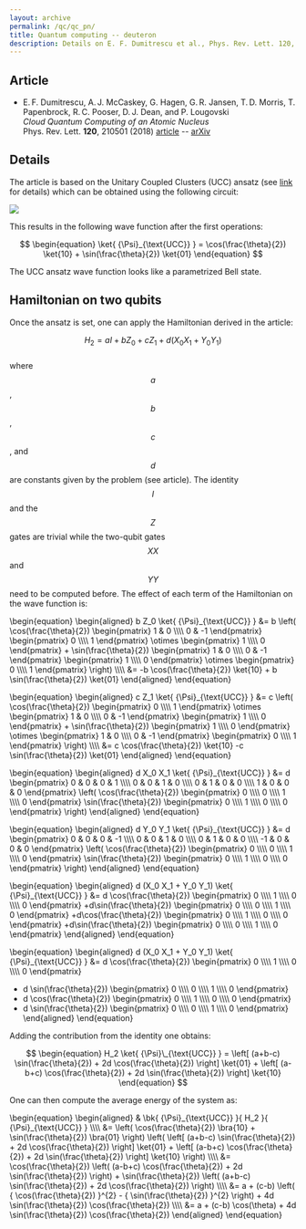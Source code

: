 ```yaml
---
layout: archive
permalink: /qc/qc_pn/
title: Quantum computing -- deuteron
description: Details on E. F. Dumitrescu et al., Phys. Rev. Lett. 120, 210501 (2018)
---
```



## Article 

- E. F. Dumitrescu, A. J. McCaskey, G. Hagen, G. R. Jansen, T. D. Morris, T. Papenbrock, R. C. Pooser, D. J. Dean, and P. Lougovski  
  _Cloud Quantum Computing of an Atomic Nucleus_  
  Phys. Rev. Lett. **120**, 210501 (2018) [article](https://doi.org/10.1103/PhysRevLett.120.210501) -- [arXiv](https://arxiv.org/abs/1801.03897)

## Details

The article is based on the Unitary Coupled Clusters (UCC) ansatz (see [link](./qc_UCC/) for details) which can be obtained using the following circuit:  

![](https://kevinfossez.github.io/files/fig_qc_circuit_UCC.png)

This results in the following wave function after the first operations:


$$
\begin{equation}
	\ket{ {\Psi}_{\text{UCC}} } = \cos(\frac{\theta}{2}) \ket{10} + \sin(\frac{\theta}{2}) \ket{01}
\end{equation}
$$  

The UCC ansatz wave function looks like a parametrized Bell state. 


## Hamiltonian on two qubits

Once the ansatz is set, one can apply the Hamiltonian derived in the article:

$$
\begin{equation}
	{H}_{2} = a I + b {Z}_{0} + c {Z}_{1} + d ({X}_{0} {X}_{1} + {Y}_{0} {Y}_{1})
\end{equation}
$$  
where $${ a }$$, $${ b }$$, $${ c }$$, and $${ d }$$ are constants given by the problem (see article). The identity $${ I }$$ and the $${ Z }$$ gates are trivial while the two-qubit gates $${ XX }$$ and $${ YY }$$ need to be computed before. The effect of each term of the Hamiltonian on the wave function is:  


\begin{equation}
\begin{aligned}
  b Z_0 \ket{ {\Psi}\_{\text{UCC}} }
  &= b \left(
  \cos(\frac{\theta}{2})
  \begin{pmatrix}
  1 & 0 \\\\\\\\
  0 & -1
  \end{pmatrix}
  \begin{pmatrix}
  0 \\\\\\\\
  1
  \end{pmatrix}
  \otimes
  \begin{pmatrix}
  1 \\\\\\\\
  0
  \end{pmatrix}
	+ \sin(\frac{\theta}{2})
  \begin{pmatrix}
  1 & 0 \\\\\\\\
  0 & -1
  \end{pmatrix}
  \begin{pmatrix}
  1 \\\\\\\\
  0
  \end{pmatrix}
  \otimes
  \begin{pmatrix}
  0 \\\\\\\\
  1
  \end{pmatrix}
  \right) \\\\\\\\
  &= -b \cos(\frac{\theta}{2}) \ket{10} + b \sin(\frac{\theta}{2}) \ket{01}
\end{aligned}
\end{equation}

\begin{equation}
\begin{aligned}
  c Z_1 \ket{ {\Psi}\_{\text{UCC}} }
  &= c \left(
  \cos(\frac{\theta}{2})
  \begin{pmatrix}
  0 \\\\\\\\
  1
  \end{pmatrix}
  \otimes
  \begin{pmatrix}
  1 & 0 \\\\\\\\
  0 & -1
  \end{pmatrix}
  \begin{pmatrix}
  1 \\\\\\\\
  0
  \end{pmatrix}
	+ \sin(\frac{\theta}{2})
  \begin{pmatrix}
  1 \\\\\\\\
  0
  \end{pmatrix}
  \otimes
  \begin{pmatrix}
  1 & 0 \\\\\\\\
  0 & -1
  \end{pmatrix}
  \begin{pmatrix}
  0 \\\\\\\\
  1
  \end{pmatrix}
  \right) \\\\\\\\
  &= c \cos(\frac{\theta}{2}) \ket{10} -c \sin(\frac{\theta}{2}) \ket{01}
\end{aligned}
\end{equation}


\begin{equation}
\begin{aligned}
  d X_0 X_1 \ket{ {\Psi}\_{\text{UCC}} }
  &= d
  \begin{pmatrix}
		0 & 0 & 0 & 1 \\\\\\\\
		0 & 0 & 1 & 0 \\\\\\\\
    0 & 1 & 0 & 0 \\\\\\\\
    1 & 0 & 0 & 0
	\end{pmatrix}
  \left(
  \cos(\frac{\theta}{2})
  \begin{pmatrix}
  0 \\\\\\\\
  0 \\\\\\\\
  1 \\\\\\\\
  0
  \end{pmatrix}
  \sin(\frac{\theta}{2})
  \begin{pmatrix}
    0 \\\\\\\\
    1 \\\\\\\\
    0 \\\\\\\\
    0
  \end{pmatrix}
  \right)
\end{aligned}
\end{equation}

\begin{equation}
\begin{aligned}
  d Y_0 Y_1 \ket{ {\Psi}\_{\text{UCC}} }
  &= d
  \begin{pmatrix}
    0 & 0 & 0 & -1 \\\\\\\\
    0 & 0 & 1 & 0 \\\\\\\\
    0 & 1 & 0 & 0 \\\\\\\\
    -1 & 0 & 0 & 0
  \end{pmatrix}
  \left(
  \cos(\frac{\theta}{2})
  \begin{pmatrix}
  0 \\\\\\\\
  0 \\\\\\\\
  1 \\\\\\\\
  0
  \end{pmatrix}
  \sin(\frac{\theta}{2})
  \begin{pmatrix}
  0 \\\\\\\\
  1 \\\\\\\\
  0 \\\\\\\\
  0
  \end{pmatrix}
  \right)
\end{aligned}
\end{equation}




\begin{equation}
\begin{aligned}
  d (X\_0 X\_1 + Y\_0 Y\_1) \ket{ {\Psi}\_{\text{UCC}} }
  &= d \cos(\frac{\theta}{2})
  \begin{pmatrix}
    0 \\\\\\\\
    1 \\\\\\\\
    0 \\\\\\\\
    0
  \end{pmatrix}
  +d\sin(\frac{\theta}{2})
  \begin{pmatrix}
    0 \\\\\\\\
    0 \\\\\\\\
    1 \\\\\\\\
    0
  \end{pmatrix}
  +d\cos(\frac{\theta}{2})
  \begin{pmatrix}
    0 \\\\\\\\
    1 \\\\\\\\
    0 \\\\\\\\
    0
  \end{pmatrix}
  +d\sin(\frac{\theta}{2})
  \begin{pmatrix}
    0 \\\\\\\\
    0 \\\\\\\\
    1 \\\\\\\\
    0
  \end{pmatrix}
\end{aligned}
\end{equation}




\begin{equation}
\begin{aligned}
  d (X\_0 X\_1 + Y\_0 Y\_1) \ket{ {\Psi}\_{\text{UCC}} }
  &= d \cos(\frac{\theta}{2})
  \begin{pmatrix}
    0 \\\\\\\\
    1 \\\\\\\\
    0 \\\\\\\\
    0
  \end{pmatrix}
  + d \sin(\frac{\theta}{2})
  \begin{pmatrix}
    0 \\\\\\\\
    0 \\\\\\\\
    1 \\\\\\\\
    0
  \end{pmatrix}
  + d \cos(\frac{\theta}{2})
  \begin{pmatrix}
    0 \\\\\\\\
    1 \\\\\\\\
    0 \\\\\\\\
    0
  \end{pmatrix}
  + d \sin(\frac{\theta}{2})
  \begin{pmatrix}
    0 \\\\\\\\
    0 \\\\\\\\
    1 \\\\\\\\
    0
  \end{pmatrix}
\end{aligned}
\end{equation}


Adding the contribution from the identity one obtains:

$$
\begin{equation}
  H_2 \ket{ {\Psi}\_{\text{UCC}} } = \left[ (a+b-c) \sin(\frac{\theta}{2}) + 2d \cos(\frac{\theta}{2}) \right] \ket{01} + \left[ (a-b+c) \cos(\frac{\theta}{2}) + 2d \sin(\frac{\theta}{2}) \right] \ket{10}
\end{equation}
$$

One can then compute the average energy of the system as:  

\begin{equation}
\begin{aligned}
  & \bk{ {\Psi}\_{\text{UCC}} }{ H_2 }{ {\Psi}\_{\text{UCC}} } \\\\\\\\
  &= \left( \cos(\frac{\theta}{2}) \bra{10} + \sin(\frac{\theta}{2}) \bra{01} \right)
  \left( \left[ (a+b-c) \sin(\frac{\theta}{2}) + 2d \cos(\frac{\theta}{2}) \right] \ket{01} + \left[ (a-b+c) \cos(\frac{\theta}{2}) + 2d \sin(\frac{\theta}{2}) \right] \ket{10} \right) \\\\\\\\
  &= \cos(\frac{\theta}{2}) \left( (a-b+c) \cos(\frac{\theta}{2}) + 2d \sin(\frac{\theta}{2}) \right) + \sin(\frac{\theta}{2}) \left( (a+b-c) \sin(\frac{\theta}{2}) + 2d \cos(\frac{\theta}{2}) \right) \\\\\\\\
  &= a + (c-b) \left( { \cos(\frac{\theta}{2}) }^{2} - { \sin(\frac{\theta}{2}) }^{2} \right) + 4d \sin(\frac{\theta}{2}) \cos(\frac{\theta}{2}) \\\\\\\\
  &= a + (c-b) \cos(\theta) + 4d \sin(\frac{\theta}{2}) \cos(\frac{\theta}{2})
\end{aligned}
\end{equation}


